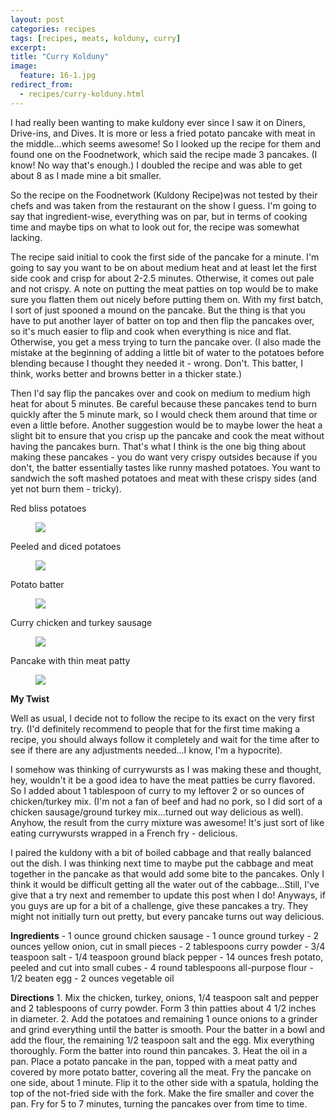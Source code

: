 ```yaml
---
layout: post
categories: recipes
tags: [recipes, meats, kolduny, curry]
excerpt: 
title: "Curry Kolduny"
image:
  feature: 16-1.jpg
redirect_from: 
  - recipes/curry-kolduny.html
---
```


I had really been wanting to make kuldony ever since I saw it on Diners, Drive-ins, and Dives.  It is more or less a fried potato pancake with meat in the middle...which seems awesome!  So I looked up the recipe for them and found one on the Foodnetwork, which said the recipe made 3 pancakes.  (I know!  No way that's enough.) I doubled the recipe and was able to get about 8 as I made mine a bit smaller.

So the recipe on the Foodnetwork (Kuldony Recipe)was not tested by their chefs and was taken from the restaurant on the show I guess.  I'm going to say that ingredient-wise, everything was on par, but in terms of cooking time and maybe tips on what to look out for, the recipe was somewhat lacking.

The recipe said initial to cook the first side of the pancake for a minute.  I'm going to say you want to be on about medium heat and at least let the first side cook and crisp for about 2-2.5 minutes.  Otherwise, it comes out pale and not crispy.  A note on putting the meat patties on top would be to make sure you flatten them out nicely before putting them on.  With my first batch, I sort of just spooned a mound on the pancake.  But the thing is that you have to put another layer of batter on top and then flip the pancakes over, so it's much easier to flip and cook when everything is nice and flat.  Otherwise, you get a mess trying to turn the pancake over. (I also made the mistake at the beginning of adding a little bit of water to the potatoes before blending because I thought they needed it - wrong.  Don't.  This batter, I think, works better and browns better in a thicker state.)

Then I'd say flip the pancakes over and cook on medium to medium high heat for about 5 minutes.  Be careful because these pancakes tend to burn quickly after the 5 minute mark, so I would check them around that time or even a little before.  Another suggestion would be to maybe lower the heat a slight bit to ensure that you crisp up the pancake and cook the meat without having the pancakes burn.  That's what I think is the one big thing about making these pancakes - you do want very crispy outsides  because if you don't, the batter essentially tastes like runny mashed potatoes.  You want to sandwich the soft mashed potatoes and meat with these crispy sides (and yet not burn them - tricky).

Red bliss potatoes

<figure> <img src='/images/16-2.jpg'> </figure>

Peeled and diced potatoes

<figure> <img src='/images/16-3.jpg'> </figure>

Potato batter

<figure> <img src='/images/16-4.jpg'> </figure>

Curry chicken and turkey sausage

<figure> <img src='/images/16-5.jpg'> </figure>

Pancake with thin meat patty

<figure> <img src='/images/16-6.jpg'> </figure>

**My Twist**

Well as usual, I decide not to follow the recipe to its exact on the very first try.  (I'd definitely recommend to people that for the first time making a recipe, you should always follow it completely and wait for the time after to see if there are any adjustments needed...I know, I'm a hypocrite).

I somehow was thinking of currywursts as I was making these and thought, hey, wouldn't it be a good idea to have the meat patties be curry flavored.  So I added about 1 tablespoon of curry to my leftover 2 or so ounces of chicken/turkey mix.  (I'm not a fan of beef and had no pork, so I did sort of a chicken sausage/ground turkey mix...turned out way delicious as well).  Anyhow, the result from the curry mixture was awesome!  It's just sort of like eating currywursts wrapped in a French fry - delicious.

I paired the kuldony with a bit of boiled cabbage and that really balanced out the dish.  I was thinking next time to maybe put the cabbage and meat together in the pancake as that would add some bite to the pancakes.  Only I think it would be difficult getting all the water out of the cabbage...Still, I've give that a try next and remember to update this post when I do!  Anyways, if you guys are up for a bit of a challenge, give these pancakes a try. They might not initially turn out pretty, but every pancake turns out way delicious.
<section class='recipe'>
<p><strong>Ingredients</strong>
- 1 ounce ground chicken sausage
- 1 ounce ground turkey
- 2 ounces yellow onion, cut in small pieces
- 2 tablespoons curry powder
- 3/4 teaspoon salt
- 1/4 teaspoon ground black pepper
- 14 ounces fresh potato, peeled and cut into small cubes
- 4 round tablespoons all-purpose flour
- 1/2 beaten egg
- 2 ounces vegetable oil</p>

<p><strong>Directions</strong>
1. Mix the chicken, turkey, onions, 1/4 teaspoon salt and pepper and 2 tablespoons of curry powder. Form 3 thin patties about 4 1/2 inches in diameter.
2. Add the potatoes and remaining 1 ounce onions to a grinder and grind everything until the batter is smooth. Pour the batter in a bowl and add the flour, the remaining 1/2 teaspoon salt and the egg. Mix everything thoroughly. Form the batter into round thin pancakes.
3. Heat the oil in a pan. Place a potato pancake in the pan, topped with a meat patty and covered by more potato batter, covering all the meat. Fry the pancake on one side, about 1 minute. Flip it to the other side with a spatula, holding the top of the not-fried side with the fork. Make the fire smaller and cover the pan. Fry for 5 to 7 minutes, turning the pancakes over from time to time.</p></section>